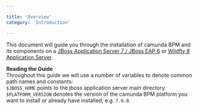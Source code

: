 ```yaml
---

title: 'Overview'
category: 'Introduction'

---
```


This document will guide you through the installation of camunda BPM and its components on a <a href="http://www.jboss.org/jbossas">JBoss Application Server 7 / JBoss EAP 6</a> or <a href="http://www.wildfly.org">Wildfly 8 Application Server</a>.

<div class="alert alert-info">
  <strong>Reading the Guide</strong><br>
  Throughout this guide we will use a number of variables to denote common path names and constants:<br>
  <code>$JBOSS_HOME</code> points to the jboss application server main directory.<br>
  <code>$PLATFORM_VERSION</code> denotes the version of the camunda BPM platform you want to install or already have installed, e.g. <code>7.0.0</code>.
</div>